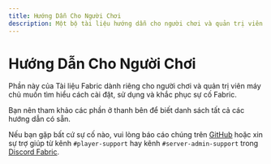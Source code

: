 ```yaml
---
title: Hướng Dẫn Cho Người Chơi
description: Một bộ tài liệu hướng dẫn cho người chơi và quản trị viên máy chủ về cách cài đặt và sử dụng Fabric.
---
```


# Hướng Dẫn Cho Người Chơi

Phần này của Tài liệu Fabric dành riêng cho người chơi và quản trị viên máy chủ muốn tìm hiểu cách cài đặt, sử dụng và khắc phục sự cố Fabric.

Bạn nên tham khảo các phần ở thanh bên để biết danh sách tất cả các hướng dẫn có sẵn.

Nếu bạn gặp bất cứ sự cố nào, vui lòng báo cáo chúng trên [GitHub](https://github.com/FabricMC/fabric-docs) hoặc xin sự trợ giúp từ kênh `#player-support` hay kênh `#server-admin-support` trong [Discord Fabric](https://discord.gg/v6v4pMv).
